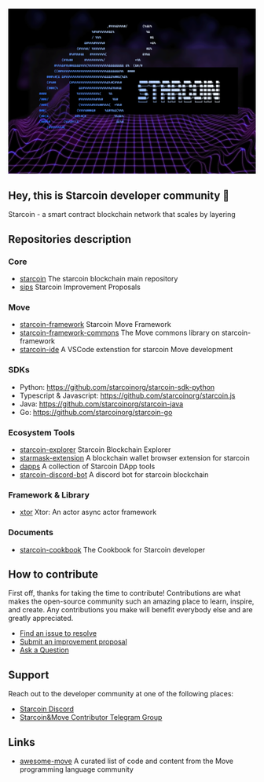 ![image](../stc.png)

## Hey, this is Starcoin developer community 👋

Starcoin - a smart contract blockchain network that scales by layering

## Repositories description

### Core

* [starcoin](https://github.com/starcoinorg/starcoin) The starcoin blockchain main repository
* [sips](https://github.com/starcoinorg/sips) Starcoin Improvement Proposals

### Move

* [starcoin-framework](https://github.com/starcoinorg/starcoin-framework) Starcoin Move Framework
* [starcoin-framework-commons](https://github.com/starcoinorg/starcoin-framework-commons) The Move commons library on starcoin-framework
* [starcoin-ide](https://github.com/starcoinorg/starcoin-ide) A VSCode extenstion for starcoin Move development

### SDKs

* Python: https://github.com/starcoinorg/starcoin-sdk-python
* Typescript & Javascript: https://github.com/starcoinorg/starcoin.js
* Java: https://github.com/starcoinorg/starcoin-java
* Go: https://github.com/starcoinorg/starcoin-go

### Ecosystem Tools

* [starcoin-explorer](https://github.com/starcoinorg/starcoin-explorer) Starcoin Blockchain Explorer
* [starmask-extension](https://github.com/starcoinorg/starmask-extension) A blockchain wallet browser extension for starcoin
* [dapps](https://github.com/starcoinorg/dapps) A collection of Starcoin DApp tools
* [starcoin-discord-bot](https://github.com/starcoinorg/starcoin-discord-bot) A discord bot for starcoin blockchain

### Framework & Library

* [xtor](https://github.com/starcoinorg/xtor) Xtor: An actor async actor framework

### Documents

* [starcoin-cookbook](https://github.com/starcoinorg/starcoin-cookbook) The Cookbook for Starcoin developer

## How to contribute

First off, thanks for taking the time to contribute! Contributions are what makes the open-source community such an amazing place to learn, inspire, and create. Any contributions you make will benefit everybody else and are greatly appreciated.

* [Find an issue to resolve](https://github.com/search?l=&o=desc&q=org%3Astarcoinorg+label%3A%22help+wanted%22+state%3Aopen&s=updated&type=Issues)
* [Submit an improvement proposal](https://github.com/starcoinorg/sips/issues/new)
* [Ask a Question](https://github.com/starcoinorg/starcoin-cookbook/issues/new?assignees=&labels=question&template=02_QUESTION.md&title=%5Bquestion%5D)


## Support

Reach out to the developer community at one of the following places:

- [Starcoin Discord](https://discord.gg/starcoin)
- [Starcoin&Move Contributor Telegram Group](https://t.me/starcoin_contributor)

## Links

* [awesome-move](https://github.com/MystenLabs/awesome-move) A curated list of code and content from the Move programming language community
